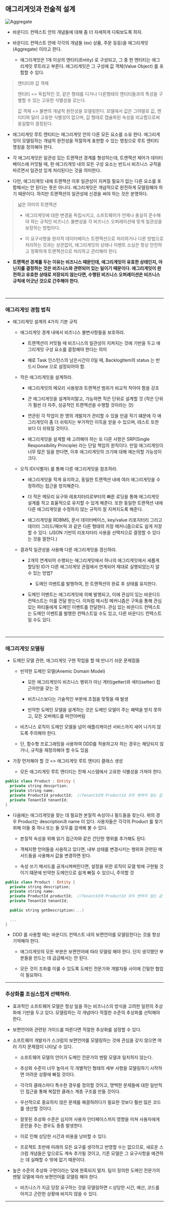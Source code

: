 ## 애그리게잇과 전술적 설계

![Aggregate](https://user-images.githubusercontent.com/50399804/127100663-dcfd0872-14aa-4448-912d-c35dff32aab8.png)



- 바운디드 컨텍스트 안의 개념들에 대해  좀 더 자세하게 다뤄보도록 하자. 

  

- 바운디드 컨텍스트 안에 각각의 개념들 (ex) 상품, 주문 등등)을 애그리게잇(Aggregate) 이라고 한다.

  - 애그리게잇은 1개 이상의 엔티티(Entity) 로 구성되고, 그 중 한 엔티티는 애그리게잇 루트라고 부른다. 애그리게잇은 그 구성에 값 객체(Value Object) 를 포함할 수 있다.



> 엔티티와 값 객체
>
> 엔티티 => 독립적인 것, 같은 형태를 디거나 다른형태의 엔티티들과의 특성을 구별할 수 있는 고유한 식별성을 갖는다.
>
> 값 객체 => 불변의 개념적 완전성을 모델링한다. 모델에서 값은 그야말로 값, 엔티티와 달리 고유한 식별성이 없으며, 값 형태로 캡슐화된 속성을 비교함으로써 동일함이 결정된다.



- 애그리게잇 루트 엔티티는 애그리게잇 안의 다른 모든 요소를 소유 한다. 애그리게잇이 모델링하는 개념적 완전성을 적절하게 표현할 수 있는 명칭으로 루트 엔티티 명칭을 정의해야 한다.

  

- 각 애그리게잇은 일관성 있는 트랜잭션 경계를 형성하는데, 트랜잭션 제어가 데이터베이스에 커밋될 때, 한 에그리게잇 내의 모든 구성 요소는 반드시 비즈니스 규칙을 따르면서 일관성 있게 처리된다는 것을 의미한다.

  

- 다만, 에그리게잇 내에 트랜잭션 이후 일관성이 지켜질 필요가 없는 다른 요소를 포함해서는 안 된다는 뜻은 아니다. 에그리게잇은 개념적으로 완전하게 모델링해야 하기 때문이다. 하지만 트랜잭션의 일관성에 신경을 써야 하는 것은 분명하다.



> 넓은 의미의 트랜잭션
>
> - 애그리게잇에 대한 변경을 독립시키고, 소프트웨어가 언제나 충실히 준수해야 하는 규칙인 비즈니스 불변성을 각 비즈니스 오퍼레이션에 맞게 일관성을 보장하는 방법이다.
>
>   
>
> - 이 요구사항을 원자적 데이터베이스 트랜잭션으로 처리하거나 다른 방법으로 처리하는 것과는 상관없이,  애그리게잇의 상태나 이벤트 소싱은 항상 안전하고 정확하게 트랜잭션으로 처리하고 관리해야 한다.



- __트랜잭션 경계를 두는 이유는 비즈니스 때문인데, 애그리게잇이 유효한 상태인지, 아닌지를 결정하는 것은 비즈니스와 관련되어 있는 일이기 때문이다. 애그리게잇이 완전하고 유효한 상태로 저장되지 않는다면, 수행된 비즈니스 오퍼레이션은 비즈니스 규칙에 어긋난 것으로 간주해야 한다.__

  

<br>

***

### 애그리게잇 경험 법칙

- 애그리게잇 설계의 4가지 기본 규칙

  - 애그리게잇 경계 내에서 비즈니스 불변사항들을 보호하라. 

    - 트랜잭션이 커밋될 때 비즈니스의 일관성이 지켜지는 것에 기반을 두고 애그리게잇 구성 요소를 결정해야 한다는 의미

      

    - 예로 Task 인스턴스의 남은시간이 0일 때, BacklogItem의 status 는 반드시 Done 으로 설정되어야 함.

      

  - 작은 애그리게잇을 설계하라.

    - 애그리게잇의 메모리 사용량과 트랜잭션 범위가 비교적 작아야 함을 강조

      

    - 큰 애그리게잇을 설계하지말고, 가능하면 작은 단위로 설계할 것 (작은 단위가 훨씬 더 자주, 성공적인 트랜잭션을 수행할 것이라는 것)

      

    - 연관된 각 작업이 한 명의 개발자가 관리할 수 있을 만큼 작기 떄문에 각 애그리게잇이 좀 더 쉬워지는 부가적인 이득을 얻을 수 있으며, 테스트 또한 보다 더 쉬워질 것이다.

      

    - 애그리게잇을 설계할 때 고려해야 하는 또 다른 사항은 SRP(Single Responsibility Principle) 라는 단일 책임의 원칙이다. 만일 애그리게잇이 너무 많은 일을 한다면, 이후 애그리게잇의 크기에 대해 재논의할 가능성이 크다.

      

  - 오직 ID(식별자) 를 통해 다른 애그리게잇을 참조하라. 

    - 애그리게잇을 작게 유지하고, 동일한 트랜잭션 내에 여러 애그리게잇을 수정하려는 접근을 방지해준다.

      

    - 더 적은 메모리 요구와 레포지터리로부터의 빠른 로딩을 통해 애그리게잇 설계를 작고 효율적으로 유지할 수 있게 해준다. 또한 동일한 트랜잭션 내에 다른 애그리게잇을 수정하지 않는 규칙이 잘 지켜지도록 해준다.

      

    - 애그리게잇을 RDBMS, 문서 데이터베이스, key/value 리포지터리 그리고 데이터 그리드/패브릭 과 같은 다른 형태의 저장 메커니즘으로도 쉽게 저장할 수 있다. (JSON 기반의 리포지터리 사용을 선택저으로 결정할 수 있다는 것을 말한다.)

      

  - 결과적 일관성을 사용해 다른 애그리게잇을 갱신하라.

    - 2개의 연계되어 수행되는 애그리게잇에서 하나의 애그리게잇에서 새롭게 할당된 ID가 다른 애그리게잇 관점에서 연계되어 제대로 실행되었는지 알 수 있는 방법?

      - 도메인 이벤트를 발행하여, 한 트랜잭션의 완료 후 상태를 유지한다.

        

    - 도메인 이벤트는 애그리게잇에 의해 발행되고, 이에 관심이 있는 바운디드 컨텍스트는 이를 전달 받는다. 이처럼 메시징 메커니즘은 구독을 통해 관심 있는 파티들에게 도메인 이벤트를 전달한다. 관심 있는 바운디드 컨텍스트는 도메인 이벤트를 발행한 컨텍스트일 수도 있고, 다른 바운디드 컨텍스트일 수도 있다.



<br>

***

### 애그리게잇 모델링

- 도메인 모델 관련, 애그리게잇 구현 작업을 할 때 만나기 쉬운 문제점들

  - 빈약한 도메인 모델(Anemic Domain Model)

    - 모든 애그리게잇이 비즈니스 행위가 아닌 게터(getter)와 세터(setter) 접근자만을 갖는 것

    - 비즈니스보다는 기술적인 부분에 초점을 맞췃을 때 발생

    - 빈약한 도메인 모델을 설계하는 것은 도메인 모델이 주는 혜택을 받지 못하고, 모든 오버헤드를 떠안아버림

      

  - 비즈니스 로직이 도메인 모델을 넘어 애플리케이션 서비스까지 새어 나가지 않도록 주의해야 한다. 

  

  - 단, 함수형 프로그래밍을 사용하여 DDD를 적용하고자 하는 경우는 해당되지 않거나, 규칙을 재정의해야 할 수도 있음



- 가장 먼저해야 할 것 => 애그리게잇 루트 엔티티 클래스 생성
  - 모든 애그리게잇 루트 엔티티는 전체 시스템에서 고유한 식별성을 가져야 한다.

```kotlin
public class Product : Entity {
  private string descprtion;
  private string name;
  private ProductId productId;	//TenantId와 ProductId 모두 변하지 않는 값 객체로 모델링했다.
  private TenantId tenantId;
}	
```



- 다음에는 애그리게잇을 찾는 데 필요한 본질적 속성이나 필드들을 찾는다.  위의 경우 Product는 description과 name 이 있다. 사용자들은  각각의 Product 를 찾기 위해 이들 중 하나 또는 둘 모두를 검색해 볼 수 있다.

  - 본질적 속성을 위해 읽기 접근자와 같은 간단한 행위를 추가해도 된다.

    

  - 객체지향 언어들을 사용하고 있다면, 내부 상태를 변경시키는 행위와 관련된 메서드들을 사용해서 값을 변경하면 된다.

    

  - 속성 쓰기 메서드를 공개시켜버린다면, 설정을 위한 로직이 모델 밖에 구현될 것이기 떄문에 빈약한 도메인으로 쉽게 빠질 수 있으니, 주의할 것

    

```kotlin
public class Product : Entity {
  private string description;
  private string name;
  private ProductId productId;	//TenantId와 ProductId 모두 변하지 않는 값 객체로 모델링했다.
  private TenantId tenantId;
  
  public string getDescription(...)
  
  ...
}
```



- DDD 를 사용할 때는 바운디드 컨텍스트 내의 보편언어를 모델링한다는 것을 항상 기억해야 한다.

  - 애그리게잇의 모든 부분은 보편언어에 따라 모델링 해야 한다. 단지 생각했던 부분들을 만드는 데 급급해서는 안 된다.

    

  - 모든 것이 조화를 이룰 수 있도록 도메인 전문가와 개발자들 사이에 긴밀한 협업이 필요하다.



***

### 추상화를 조심스럽게 선택하라.

- 효과적인 소프트웨어 모델은 항상 일을 하는 비즈니스의 방식을 고려한 일련의 추상화에 기반을 두고 있다. 모델링하는 각 개념마다 적절한 수준의 추상화를 선턱해야 한다.

  

- 보편언어와 관련된 가이드를 따른다면 적절한 추상화를 설정할 수 있다.

  

- 소프트웨어 개발자가 스크럼의 보편언어를 모델링하는 것에 관심을 갖지 않으면 여러 가지 문제점이 나타날 수 있다.

  - 소프트웨어 모델의 언어가 도메인 전문가의 멘탈 모델과 일치하지 않는다.

    

  - 추상화 수준이 너무 높아서 각 개별적인 형태의 세부 사항을 모델링하기 시작하면 어려운 상황에 빠질 것이다.

    

  - 각각의 클래스마다 특수한 경우를 정의할 것이고, 명백한 문제들에 대한 일반적인 접근을 통해 복잡한 클래스 계층 구조를 만들 것이다.

    

  - 우선적으로 중요하지 않은 문제를 해결하려다가 필요한 것보다 훨씬 많은 코드를 생산할 것이다.

    

  - 잘못된 추상화 수준은 심지어 사용자 인터페이스까지 영향을 미쳐 사용자에게 혼란을 주는 경우도 종종 발생한다.

    

  - 이로 인해 상당한 시간과 비용을 낭비할 수 있다.

    

  - 프로젝트 초반에 미래의 모든 요구를 생각하고 반영할 수는 없으므로, 새로운 스크럼 개념들은 앞으로도 계속 추가될 것이고, 기존 모델은 그 요구사항을 예견하는 데 실패할 수 밖에 없기 때문이다.

    

- 높은 수준의 추상화 구현이라는 덫에 현혹되지 말자. 팀이 정의한 도메인 전문가의 멘탈 모델에 따라 보편언어를 모델링 해야 한다.

  - 비즈니스가 지금 당장 요구하는 것을 모델링하면 ㄷ상당한 시간, 예산, 코드를 아끼고 곤란한 상황에 바지지 않을 수 있다.

  

***



